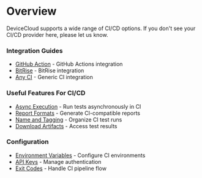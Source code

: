 # Overview

DeviceCloud supports a wide range of CI/CD options. If you don't see your CI/CD provider here, please let us know.

### Integration Guides

* [GitHub Action](../ci-integration/github-action.md) - GitHub Actions integration
* [BitRise](../ci-integration/bitrise.md) - BitRise integration
* [Any CI](../ci-integration/any-ci.md) - Generic CI integration

### Useful Features For CI/CD

* [Async Execution](../features/async-execution.md) - Run tests asynchronously in CI
* [Report Formats](../features/report-formats.md) - Generate CI-compatible reports
* [Name and Tagging](../features/name-and-tagging.md) - Organize CI test runs
* [Download Artifacts](../features/download-artifacts.md) - Access test results

### Configuration

* [Environment Variables](../core/environment-variables.md) - Configure CI environments
* [API Keys](../getting-started/api-keys.md) - Manage authentication
* [Exit Codes](../reference/exit-codes.md) - Handle CI pipeline flow
